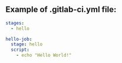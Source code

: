 ## Example of **.gitlab-ci.yml** file:

```yaml
stages:
  - hello

hello-job:
  stage: hello
  script:
    - echo "Hello World!"
```